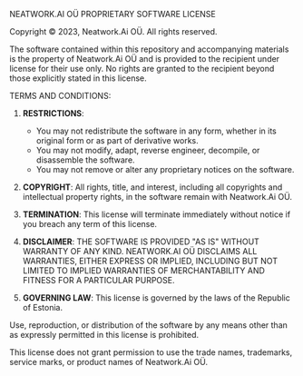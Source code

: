 NEATWORK.AI OÜ PROPRIETARY SOFTWARE LICENSE

Copyright © 2023, Neatwork.Ai OÜ. All rights reserved.

The software contained within this repository and accompanying materials is the property of Neatwork.Ai OÜ and is provided to the recipient under license for their use only. No rights are granted to the recipient beyond those explicitly stated in this license.

TERMS AND CONDITIONS:

1. **RESTRICTIONS**:
   - You may not redistribute the software in any form, whether in its original form or as part of derivative works.
   - You may not modify, adapt, reverse engineer, decompile, or disassemble the software.
   - You may not remove or alter any proprietary notices on the software.

2. **COPYRIGHT**: All rights, title, and interest, including all copyrights and intellectual property rights, in the software remain with Neatwork.Ai OÜ.

3. **TERMINATION**: This license will terminate immediately without notice if you breach any term of this license.

4. **DISCLAIMER**: THE SOFTWARE IS PROVIDED "AS IS" WITHOUT WARRANTY OF ANY KIND. NEATWORK.AI OÜ DISCLAIMS ALL WARRANTIES, EITHER EXPRESS OR IMPLIED, INCLUDING BUT NOT LIMITED TO IMPLIED WARRANTIES OF MERCHANTABILITY AND FITNESS FOR A PARTICULAR PURPOSE.

5. **GOVERNING LAW**: This license is governed by the laws of the Republic of Estonia.

Use, reproduction, or distribution of the software by any means other than as expressly permitted in this license is prohibited.

This license does not grant permission to use the trade names, trademarks, service marks, or product names of Neatwork.Ai OÜ.
